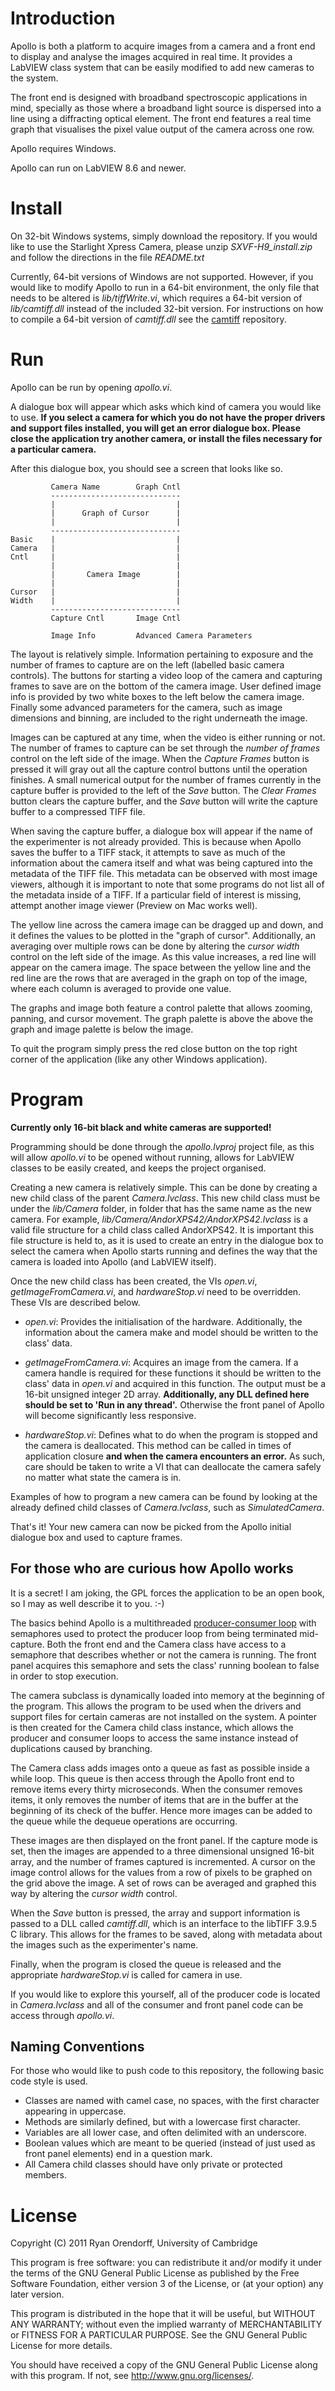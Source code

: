 Introduction
============

Apollo is both a platform to acquire images from a camera and a front end to
display and analyse the images acquired in real time. It provides a LabVIEW
class system that can be easily modified to add new cameras to the system.

The front end is designed with broadband spectroscopic applications in mind,
specially as those where a broadband light source is dispersed into a line
using a diffracting optical element. The front end features a real time graph
that visualises the pixel value output of the camera across one row.

Apollo requires Windows.

Apollo can run on LabVIEW 8.6 and newer.


Install
=======

On 32-bit Windows systems, simply download the repository. If you would like
to use the Starlight Xpress Camera, please unzip _SXVF-H9\_install.zip_ and
follow the directions in the file _README.txt_

Currently, 64-bit versions of Windows are not supported. However, if you would
like to modify Apollo to run in a 64-bit environment, the only file that
needs to be altered is _lib/tiffWrite.vi_, which requires a 64-bit version of
_lib/camtiff.dll_ instead of the included 32-bit version. For instructions on
how to compile a 64-bit version of _camtiff.dll_ see the [camtiff][camtiff]
repository.

Run
===

Apollo can be run by opening _apollo.vi_.

A dialogue box will appear which asks which kind of camera you would like to
use. __If you select a camera for which you do not have the proper drivers and
support files installed, you will get an error dialogue box. Please close the
application try another camera, or install the files necessary for a
particular camera.__

After this dialogue box, you should see a screen that looks like so.

             Camera Name        Graph Cntl
             -----------------------------
             |                           |
             |      Graph of Cursor      |
             |                           |
             -----------------------------
    Basic    |                           |
    Camera   |                           |
    Cntl     |                           |
             |                           |
             |       Camera Image        |
             |                           |
    Cursor   |                           |
    Width    |                           |
             -----------------------------
             Capture Cntl       Image Cntl

             Image Info         Advanced Camera Parameters

The layout is relatively simple. Information pertaining to exposure and the
number of frames to capture are on the left (labelled basic camera controls).
The buttons for starting a video loop of the camera and capturing frames
to save are on the bottom of the camera image. User defined image info is
provided by two white boxes to the left below the camera image. Finally some
advanced parameters for the camera, such as image dimensions and binning, are
included to the right underneath the image.

Images can be captured at any time, when the video is either running or not.
The number of frames to capture can be set through the _number of frames_
control on the left side of the image. When the _Capture Frames_ button is
pressed it will gray out all the capture control buttons until the operation
finishes. A small numerical output for the number of frames currently in
the capture buffer is provided to the left of the _Save_ button. The _Clear
Frames_ button clears the capture buffer, and the _Save_ button will write the
capture buffer to a compressed TIFF file.

When saving the capture buffer, a dialogue box will appear if the name of the
experimenter is not already provided. This is because when Apollo saves the
buffer to a TIFF stack, it attempts to save as much of the information about
the camera itself and what was being captured into the metadata of the TIFF
file. This metadata can be observed with most image viewers, although it is
important to note that some programs do not list all of the metadata inside of
a TIFF. If a particular field of interest is missing, attempt another image
viewer (Preview on Mac works well).

The yellow line across the camera image can be dragged up and down, and it
defines the values to be plotted in the "graph of cursor". Additionally, an
averaging over multiple rows can be done by altering the _cursor width_
control on the left side of the image. As this value increases, a red line
will appear on the camera image. The space between the yellow line and the red
line are the rows that are averaged in the graph on top of the image, where
each column is averaged to provide one value.

The graphs and image both feature a control palette that allows zooming,
panning, and cursor movement. The graph palette is above the above the graph
and image palette is below the image.

To quit the program simply press the red close button on the top right corner
of the application (like any other Windows application).

Program
=======

__Currently only 16-bit black and white cameras are supported!__

Programming should be done through the _apollo.lvproj_ project file, as this
will allow _apollo.vi_ to be opened without running, allows for LabVIEW
classes to be easily created, and keeps the project organised.

Creating a new camera is relatively simple. This can be done by creating a
new child class of the parent _Camera.lvclass_. This new child class must be
under the _lib/Camera_ folder, in folder that has the same name as the new
camera. For example, _lib/Camera/AndorXPS42/AndorXPS42.lvclass_ is a valid
file structure for a child class called AndorXPS42. It is important this file
structure is held to, as it is used to create an entry in the dialogue box
to select the camera when Apollo starts running and defines the way that the
camera is loaded into Apollo (and LabVIEW itself).

Once the new child class has been created, the VIs _open.vi_,
_getImageFromCamera.vi_, and _hardwareStop.vi_ need to be overridden. These
VIs are described below.

  - _open.vi_: Provides the initialisation of the hardware. Additionally, the
    information about the camera make and model should be written to the
    class' data.

  - _getImageFromCamera.vi_: Acquires an image from the camera. If a camera
    handle is required for these functions it should be written to the class'
    data in _open.vi_ and acquired in this function. The output must be a
    16-bit unsigned integer 2D array. __Additionally, any DLL defined here
    should be set to 'Run in any thread'.__ Otherwise the front panel of
    Apollo will become significantly less responsive.

  - _hardwareStop.vi_: Defines what to do when the program is stopped and the
    camera is deallocated. This method can be called in times of application
    closure __and when the camera encounters an error.__ As such, care should
    be taken to write a VI that can deallocate the camera safely no matter
    what state the camera is in.


Examples of how to program a new camera can be found by looking at the already
defined child classes of _Camera.lvclass_, such as _SimulatedCamera_.

That's it! Your new camera can now be picked from the Apollo initial dialogue
box and used to capture frames.

For those who are curious how Apollo works
------------------------------------------

It is a secret! I am joking, the GPL forces the application to be an open
book, so I may as well describe it to you. :-)

The basics behind Apollo is a multithreaded [producer-consumer
loop][producer-consumer] with semaphores used to protect the producer loop
from being terminated mid-capture. Both the front end and the Camera class
have access to a semaphore that describes whether or not the camera is
running. The front panel acquires this semaphore and sets the class' running
boolean to false in order to stop execution.

The camera subclass is dynamically loaded into memory at the beginning of the
program. This allows the program to be used when the drivers and support files
for certain cameras are not installed on the system. A pointer is then created
for the Camera child class instance, which allows the producer and consumer
loops to access the same instance instead of duplications caused by branching.

The Camera class adds images onto a queue as fast as possible inside a while
loop. This queue is then access through the Apollo front end to remove items
every thirty microseconds. When the consumer removes items, it only removes
the number of items that are in the buffer at the beginning of its check of
the buffer. Hence more images can be added to the queue while the dequeue
operations are occurring.

These images are then displayed on the front panel. If the capture mode is
set, then the images are appended to a three dimensional unsigned 16-bit
array, and the number of frames captured is incremented. A cursor on the image
control allows for the values from a row of pixels to be graphed on the grid
above the image. A set of rows can be averaged and graphed this way by
altering the _cursor width_ control.

When the _Save_ button is pressed, the array and support information is passed
to a DLL called _camtiff.dll_, which is an interface to the libTIFF 3.9.5 C
library. This allows for the frames to be saved, along with metadata about the
images such as the experimenter's name.

Finally, when the program is closed the queue is released and the
appropriate _hardwareStop.vi_ is called for camera in use.

If you would like to explore this yourself, all of the producer code is
located in _Camera.lvclass_ and all of the consumer and front panel code can
be access through _apollo.vi_.

Naming Conventions
------------------

For those who would like to push code to this repository, the following basic
code style is used.

  - Classes are named with camel case, no spaces, with the first character
    appearing in uppercase.
  - Methods are similarly defined, but with a lowercase first character.
  - Variables are all lower case, and often delimited with an underscore.
  - Boolean values which are meant to be queried (instead of just used as
    front panel elements) end in a question mark.
  - All Camera child classes should have only private or protected members.


License
=======

Copyright (C) 2011 Ryan Orendorff, University of Cambridge

This program is free software: you can redistribute it and/or modify it under
the terms of the GNU General Public License as published by the Free Software
Foundation, either version 3 of the License, or (at your option) any later
version.

This program is distributed in the hope that it will be useful, but WITHOUT
ANY WARRANTY; without even the implied warranty of MERCHANTABILITY or FITNESS
FOR A PARTICULAR PURPOSE. See the GNU General Public License for more details.

You should have received a copy of the GNU General Public License along with
this program. If not, see <http://www.gnu.org/licenses/>.

<!-- Links -->
[camtiff]: https://github.com/LaserAnalytics/camtiff "University of Cambridge TIFF Writer"
[producer-consumer]: http://en.wikipedia.org/wiki/Producer-consumer_problem
"Wikipedia: Producer-consumer problem"

<!-- vim: set spelllang=en_gb: -->
<!-- vim: set spell: -->
